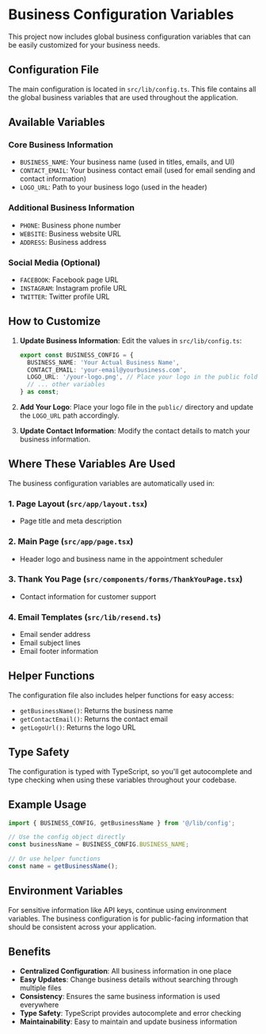 # Business Configuration Variables

This project now includes global business configuration variables that can be easily customized for your business needs.

## Configuration File

The main configuration is located in `src/lib/config.ts`. This file contains all the global business variables that are used throughout the application.

## Available Variables

### Core Business Information
- `BUSINESS_NAME`: Your business name (used in titles, emails, and UI)
- `CONTACT_EMAIL`: Your business contact email (used for email sending and contact information)
- `LOGO_URL`: Path to your business logo (used in the header)

### Additional Business Information
- `PHONE`: Business phone number
- `WEBSITE`: Business website URL
- `ADDRESS`: Business address

### Social Media (Optional)
- `FACEBOOK`: Facebook page URL
- `INSTAGRAM`: Instagram profile URL
- `TWITTER`: Twitter profile URL

## How to Customize

1. **Update Business Information**: Edit the values in `src/lib/config.ts`:
   ```typescript
   export const BUSINESS_CONFIG = {
     BUSINESS_NAME: 'Your Actual Business Name',
     CONTACT_EMAIL: 'your-email@yourbusiness.com',
     LOGO_URL: '/your-logo.png', // Place your logo in the public folder
     // ... other variables
   } as const;
   ```

2. **Add Your Logo**: Place your logo file in the `public/` directory and update the `LOGO_URL` path accordingly.

3. **Update Contact Information**: Modify the contact details to match your business information.

## Where These Variables Are Used

The business configuration variables are automatically used in:

### 1. **Page Layout** (`src/app/layout.tsx`)
- Page title and meta description

### 2. **Main Page** (`src/app/page.tsx`)
- Header logo and business name in the appointment scheduler

### 3. **Thank You Page** (`src/components/forms/ThankYouPage.tsx`)
- Contact information for customer support

### 4. **Email Templates** (`src/lib/resend.ts`)
- Email sender address
- Email subject lines
- Email footer information

## Helper Functions

The configuration file also includes helper functions for easy access:
- `getBusinessName()`: Returns the business name
- `getContactEmail()`: Returns the contact email
- `getLogoUrl()`: Returns the logo URL

## Type Safety

The configuration is typed with TypeScript, so you'll get autocomplete and type checking when using these variables throughout your codebase.

## Example Usage

```typescript
import { BUSINESS_CONFIG, getBusinessName } from '@/lib/config';

// Use the config object directly
const businessName = BUSINESS_CONFIG.BUSINESS_NAME;

// Or use helper functions
const name = getBusinessName();
```

## Environment Variables

For sensitive information like API keys, continue using environment variables. The business configuration is for public-facing information that should be consistent across your application.

## Benefits

- **Centralized Configuration**: All business information in one place
- **Easy Updates**: Change business details without searching through multiple files
- **Consistency**: Ensures the same business information is used everywhere
- **Type Safety**: TypeScript provides autocomplete and error checking
- **Maintainability**: Easy to maintain and update business information 
